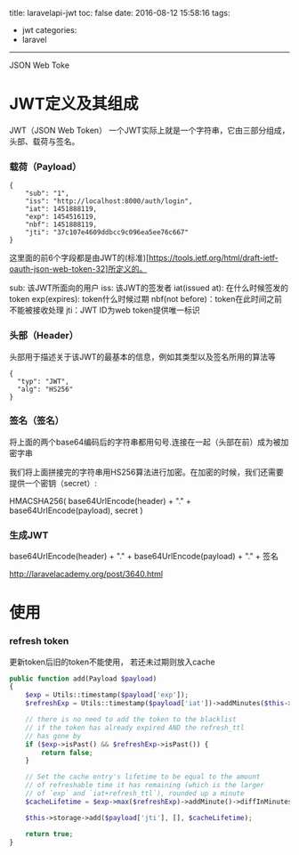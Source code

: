 title: laravelapi-jwt
toc: false
date: 2016-08-12 15:58:16
tags:
  - jwt
categories:
  - laravel
---

JSON Web Toke
<!-- more -->

# JWT定义及其组成

JWT（JSON Web Token） 一个JWT实际上就是一个字符串，它由三部分组成，头部、载荷与签名。

### 载荷（Payload）
```
{
    "sub": "1",
    "iss": "http://localhost:8000/auth/login",
    "iat": 1451888119,
    "exp": 1454516119,
    "nbf": 1451888119,
    "jti": "37c107e4609ddbcc9c096ea5ee76c667"
}
```

这里面的前6个字段都是由JWT的(标准)[https://tools.ietf.org/html/draft-ietf-oauth-json-web-token-32]所定义的。

sub: 该JWT所面向的用户
iss: 该JWT的签发者
iat(issued at): 在什么时候签发的token
exp(expires): token什么时候过期
nbf(not before)：token在此时间之前不能被接收处理
jti：JWT ID为web token提供唯一标识

### 头部（Header）
头部用于描述关于该JWT的最基本的信息，例如其类型以及签名所用的算法等
```
{
  "typ": "JWT",
  "alg": "HS256"
}
```

### 签名（签名）

将上面的两个base64编码后的字符串都用句号.连接在一起（头部在前）成为被加密字串

我们将上面拼接完的字符串用HS256算法进行加密。在加密的时候，我们还需要提供一个密钥（secret）:

HMACSHA256(
    base64UrlEncode(header) + "." +
    base64UrlEncode(payload),
    secret
)

### 生成JWT
base64UrlEncode(header) + "." +
base64UrlEncode(payload) + "." +
签名

http://laravelacademy.org/post/3640.html

# 使用

### refresh token

更新token后旧的token不能使用， 若还未过期则放入cache

```php
public function add(Payload $payload)
{
    $exp = Utils::timestamp($payload['exp']);
    $refreshExp = Utils::timestamp($payload['iat'])->addMinutes($this->refreshTTL);

    // there is no need to add the token to the blacklist
    // if the token has already expired AND the refresh_ttl
    // has gone by
    if ($exp->isPast() && $refreshExp->isPast()) {
        return false;
    }

    // Set the cache entry's lifetime to be equal to the amount
    // of refreshable time it has remaining (which is the larger
    // of `exp` and `iat+refresh_ttl`), rounded up a minute
    $cacheLifetime = $exp->max($refreshExp)->addMinute()->diffInMinutes();

    $this->storage->add($payload['jti'], [], $cacheLifetime);

    return true;
}
```
